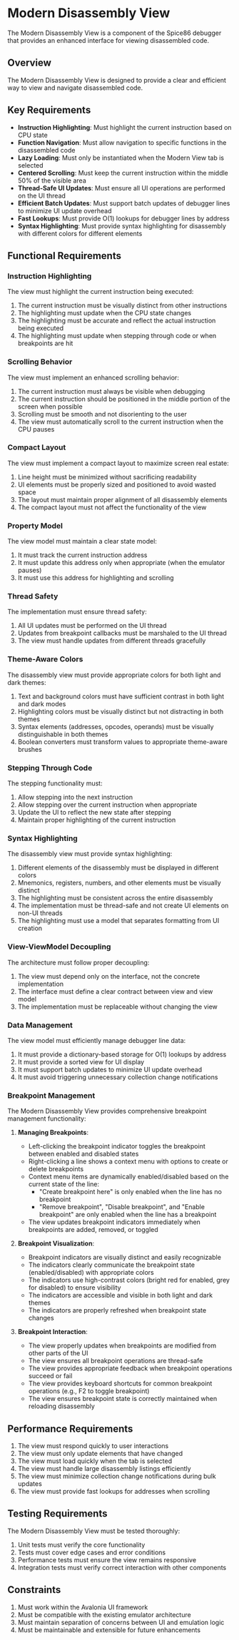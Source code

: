 # Modern Disassembly View

The Modern Disassembly View is a component of the Spice86 debugger that provides an enhanced interface for viewing disassembled code.

## Overview

The Modern Disassembly View is designed to provide a clear and efficient way to view and navigate disassembled code.

## Key Requirements

- **Instruction Highlighting**: Must highlight the current instruction based on CPU state
- **Function Navigation**: Must allow navigation to specific functions in the disassembled code
- **Lazy Loading**: Must only be instantiated when the Modern View tab is selected
- **Centered Scrolling**: Must keep the current instruction within the middle 50% of the visible area
- **Thread-Safe UI Updates**: Must ensure all UI operations are performed on the UI thread
- **Efficient Batch Updates**: Must support batch updates of debugger lines to minimize UI update overhead
- **Fast Lookups**: Must provide O(1) lookups for debugger lines by address
- **Syntax Highlighting**: Must provide syntax highlighting for disassembly with different colors for different elements

## Functional Requirements

### Instruction Highlighting

The view must highlight the current instruction being executed:

1. The current instruction must be visually distinct from other instructions
2. The highlighting must update when the CPU state changes
3. The highlighting must be accurate and reflect the actual instruction being executed
4. The highlighting must update when stepping through code or when breakpoints are hit

### Scrolling Behavior

The view must implement an enhanced scrolling behavior:

1. The current instruction must always be visible when debugging
2. The current instruction should be positioned in the middle portion of the screen when possible
3. Scrolling must be smooth and not disorienting to the user
4. The view must automatically scroll to the current instruction when the CPU pauses

### Compact Layout

The view must implement a compact layout to maximize screen real estate:

1. Line height must be minimized without sacrificing readability
2. UI elements must be properly sized and positioned to avoid wasted space
3. The layout must maintain proper alignment of all disassembly elements
4. The compact layout must not affect the functionality of the view

### Property Model

The view model must maintain a clear state model:

1. It must track the current instruction address
2. It must update this address only when appropriate (when the emulator pauses)
3. It must use this address for highlighting and scrolling

### Thread Safety

The implementation must ensure thread safety:

1. All UI updates must be performed on the UI thread
2. Updates from breakpoint callbacks must be marshaled to the UI thread
3. The view must handle updates from different threads gracefully

### Theme-Aware Colors

The disassembly view must provide appropriate colors for both light and dark themes:

1. Text and background colors must have sufficient contrast in both light and dark modes
2. Highlighting colors must be visually distinct but not distracting in both themes
3. Syntax elements (addresses, opcodes, operands) must be visually distinguishable in both themes
4. Boolean converters must transform values to appropriate theme-aware brushes

### Stepping Through Code

The stepping functionality must:

1. Allow stepping into the next instruction
2. Allow stepping over the current instruction when appropriate
3. Update the UI to reflect the new state after stepping
4. Maintain proper highlighting of the current instruction

### Syntax Highlighting

The disassembly view must provide syntax highlighting:

1. Different elements of the disassembly must be displayed in different colors
2. Mnemonics, registers, numbers, and other elements must be visually distinct
3. The highlighting must be consistent across the entire disassembly
4. The implementation must be thread-safe and not create UI elements on non-UI threads
5. The highlighting must use a model that separates formatting from UI creation

### View-ViewModel Decoupling

The architecture must follow proper decoupling:

1. The view must depend only on the interface, not the concrete implementation
2. The interface must define a clear contract between view and view model
3. The implementation must be replaceable without changing the view

### Data Management

The view model must efficiently manage debugger line data:

1. It must provide a dictionary-based storage for O(1) lookups by address
2. It must provide a sorted view for UI display
3. It must support batch updates to minimize UI update overhead
4. It must avoid triggering unnecessary collection change notifications

### Breakpoint Management

The Modern Disassembly View provides comprehensive breakpoint management functionality:

1. **Managing Breakpoints**:
   - Left-clicking the breakpoint indicator toggles the breakpoint between enabled and disabled states
   - Right-clicking a line shows a context menu with options to create or delete breakpoints
   - Context menu items are dynamically enabled/disabled based on the current state of the line:
     - "Create breakpoint here" is only enabled when the line has no breakpoint
     - "Remove breakpoint", "Disable breakpoint", and "Enable breakpoint" are only enabled when the line has a breakpoint
   - The view updates breakpoint indicators immediately when breakpoints are added, removed, or toggled

2. **Breakpoint Visualization**:
   - Breakpoint indicators are visually distinct and easily recognizable
   - The indicators clearly communicate the breakpoint state (enabled/disabled) with appropriate colors
   - The indicators use high-contrast colors (bright red for enabled, grey for disabled) to ensure visibility
   - The indicators are accessible and visible in both light and dark themes
   - The indicators are properly refreshed when breakpoint state changes

3. **Breakpoint Interaction**:
   - The view properly updates when breakpoints are modified from other parts of the UI
   - The view ensures all breakpoint operations are thread-safe
   - The view provides appropriate feedback when breakpoint operations succeed or fail
   - The view provides keyboard shortcuts for common breakpoint operations (e.g., F2 to toggle breakpoint)
   - The view ensures breakpoint state is correctly maintained when reloading disassembly

## Performance Requirements

1. The view must respond quickly to user interactions
2. The view must only update elements that have changed
3. The view must load quickly when the tab is selected
4. The view must handle large disassembly listings efficiently
5. The view must minimize collection change notifications during bulk updates
6. The view must provide fast lookups for addresses when scrolling

## Testing Requirements

The Modern Disassembly View must be tested thoroughly:

1. Unit tests must verify the core functionality
2. Tests must cover edge cases and error conditions
3. Performance tests must ensure the view remains responsive
4. Integration tests must verify correct interaction with other components

## Constraints

1. Must work within the Avalonia UI framework
2. Must be compatible with the existing emulator architecture
3. Must maintain separation of concerns between UI and emulation logic
4. Must be maintainable and extensible for future enhancements
